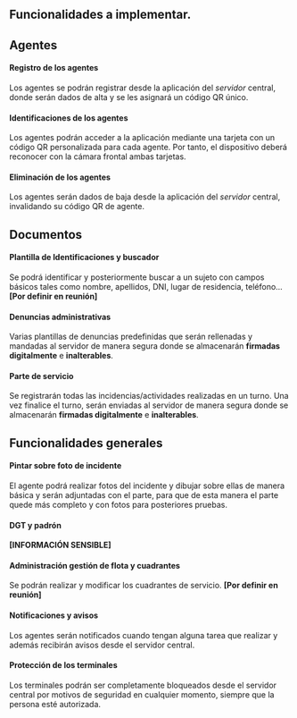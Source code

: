 ## Funcionalidades a implementar.

## Agentes

#### Registro de los agentes

 Los agentes se podrán registrar desde la aplicación del *servidor* central, donde serán dados de alta y se les asignará un código QR único.

#### Identificaciones de los agentes

 Los agentes podrán acceder a la aplicación mediante una tarjeta con un código QR personalizada para cada agente. Por tanto, el dispositivo deberá reconocer con la cámara frontal ambas tarjetas.

#### Eliminación de los agentes

 Los agentes serán dados de baja desde la aplicación del *servidor* central, invalidando su código QR de agente.

## Documentos

#### Plantilla de Identificaciones y buscador

Se podrá identificar y posteriormente buscar a un sujeto con campos básicos tales como nombre, apellidos, DNI, lugar de residencia, teléfono... **[Por definir en reunión]**

#### Denuncias administrativas

Varias plantillas de denuncias predefinidas que serán rellenadas y mandadas al servidor de manera segura donde se almacenarán **firmadas digitalmente** e **inalterables**.

####  Parte de servicio

Se registrarán todas las incidencias/actividades realizadas en un turno. Una vez finalice el turno, serán enviadas al servidor de manera segura donde se almacenarán **firmadas digitalmente** e **inalterables**.

## Funcionalidades generales

####  Pintar sobre foto de incidente

El agente podrá realizar fotos del incidente y dibujar sobre ellas de manera básica y serán adjuntadas con el parte, para que de esta manera el parte quede más completo y con fotos para posteriores pruebas.

#### DGT y padrón

**[INFORMACIÓN SENSIBLE]**

####  Administración gestión de flota y cuadrantes

Se podrán realizar y modificar los cuadrantes de servicio. **[Por definir en reunión]**

####  Notificaciones y avisos

Los agentes serán notificados cuando tengan alguna tarea que realizar y además recibirán avisos desde el servidor central.

####  Protección de los terminales

Los terminales podrán ser completamente bloqueados desde el servidor central por motivos de seguridad en cualquier momento, siempre que la persona esté autorizada.
